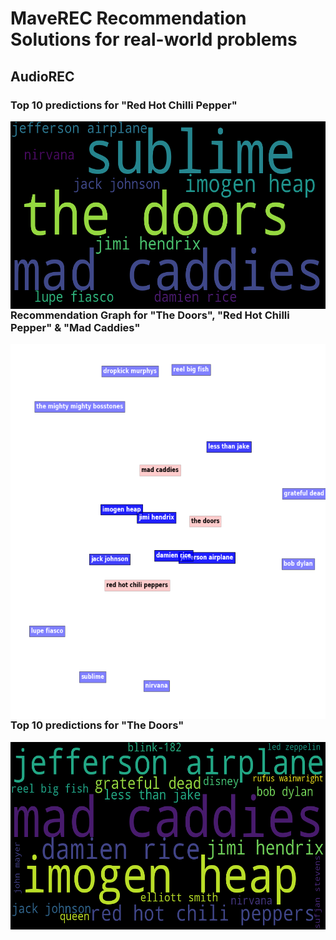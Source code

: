 # MaveREC Recommendation Solutions for real-world problems

## AudioREC
### Top 10 predictions for "Red Hot Chilli Pepper"
<img style="float:left;" src="AudioREC/images/red hot chili peppers-k10-test_pred.png" width=600 height=300 align='center'>

### Recommendation Graph for "The Doors", "Red Hot Chilli Pepper" & "Mad Caddies"
<img style="float:right;" src="AudioREC/images/graph-my.png.png" width=600 height=600>

### Top 10 predictions for "The Doors"
<img style="float:left;" src="AudioREC/images/the doors-k20-test2.png" width=600 height=300 align='center'>
